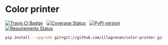 # Color printer #

[![Travis CI Badge](https://api.travis-ci.org/illagrenan/color_printer.png)](https://travis-ci.org/illagrenan/color_printer)
&nbsp;
[![Coverage Status](https://coveralls.io/repos/illagrenan/color_printer/badge.png)](https://coveralls.io/r/illagrenan/color_printer)
&nbsp;
[![PyPI version](https://badge.fury.io/py/color_printer.png)](http://badge.fury.io/py/color_printer)
&nbsp;
[![Requirements Status](https://requires.io/github/illagrenan/color_printer/requirements.svg?branch=master)](https://requires.io/github/illagrenan/color_printer/requirements/?branch=master)


```bash
pip install --upgrade git+git://github.com/illagrenan/color-printer.git#egg=color_printer
```